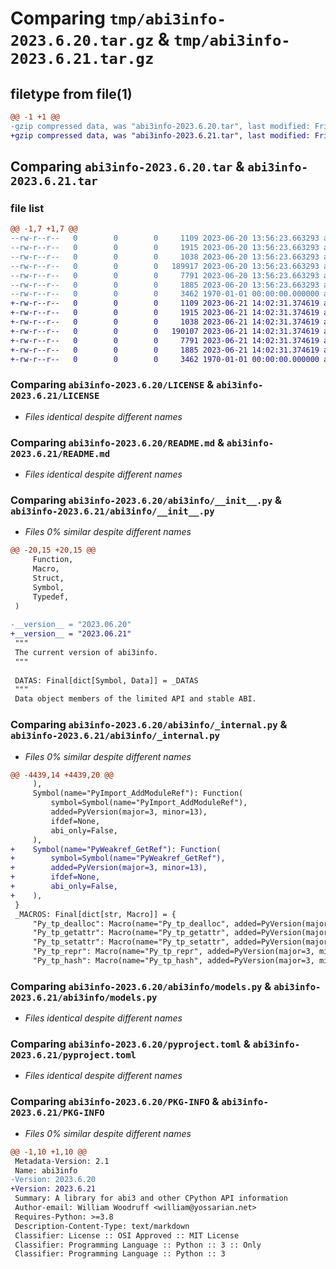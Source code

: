 # Comparing `tmp/abi3info-2023.6.20.tar.gz` & `tmp/abi3info-2023.6.21.tar.gz`

## filetype from file(1)

```diff
@@ -1 +1 @@
-gzip compressed data, was "abi3info-2023.6.20.tar", last modified: Fri Jan  1 00:00:00 2016, max compression
+gzip compressed data, was "abi3info-2023.6.21.tar", last modified: Fri Jan  1 00:00:00 2016, max compression
```

## Comparing `abi3info-2023.6.20.tar` & `abi3info-2023.6.21.tar`

### file list

```diff
@@ -1,7 +1,7 @@
--rw-r--r--   0        0        0     1109 2023-06-20 13:56:23.663293 abi3info-2023.6.20/LICENSE
--rw-r--r--   0        0        0     1915 2023-06-20 13:56:23.663293 abi3info-2023.6.20/README.md
--rw-r--r--   0        0        0     1038 2023-06-20 13:56:23.663293 abi3info-2023.6.20/abi3info/__init__.py
--rw-r--r--   0        0        0   189917 2023-06-20 13:56:23.663293 abi3info-2023.6.20/abi3info/_internal.py
--rw-r--r--   0        0        0     7791 2023-06-20 13:56:23.663293 abi3info-2023.6.20/abi3info/models.py
--rw-r--r--   0        0        0     1885 2023-06-20 13:56:23.663293 abi3info-2023.6.20/pyproject.toml
--rw-r--r--   0        0        0     3462 1970-01-01 00:00:00.000000 abi3info-2023.6.20/PKG-INFO
+-rw-r--r--   0        0        0     1109 2023-06-21 14:02:31.374619 abi3info-2023.6.21/LICENSE
+-rw-r--r--   0        0        0     1915 2023-06-21 14:02:31.374619 abi3info-2023.6.21/README.md
+-rw-r--r--   0        0        0     1038 2023-06-21 14:02:31.374619 abi3info-2023.6.21/abi3info/__init__.py
+-rw-r--r--   0        0        0   190107 2023-06-21 14:02:31.374619 abi3info-2023.6.21/abi3info/_internal.py
+-rw-r--r--   0        0        0     7791 2023-06-21 14:02:31.374619 abi3info-2023.6.21/abi3info/models.py
+-rw-r--r--   0        0        0     1885 2023-06-21 14:02:31.374619 abi3info-2023.6.21/pyproject.toml
+-rw-r--r--   0        0        0     3462 1970-01-01 00:00:00.000000 abi3info-2023.6.21/PKG-INFO
```

### Comparing `abi3info-2023.6.20/LICENSE` & `abi3info-2023.6.21/LICENSE`

 * *Files identical despite different names*

### Comparing `abi3info-2023.6.20/README.md` & `abi3info-2023.6.21/README.md`

 * *Files identical despite different names*

### Comparing `abi3info-2023.6.20/abi3info/__init__.py` & `abi3info-2023.6.21/abi3info/__init__.py`

 * *Files 0% similar despite different names*

```diff
@@ -20,15 +20,15 @@
     Function,
     Macro,
     Struct,
     Symbol,
     Typedef,
 )
 
-__version__ = "2023.06.20"
+__version__ = "2023.06.21"
 """
 The current version of abi3info.
 """
 
 DATAS: Final[dict[Symbol, Data]] = _DATAS
 """
 Data object members of the limited API and stable ABI.
```

### Comparing `abi3info-2023.6.20/abi3info/_internal.py` & `abi3info-2023.6.21/abi3info/_internal.py`

 * *Files 0% similar despite different names*

```diff
@@ -4439,14 +4439,20 @@
     ),
     Symbol(name="PyImport_AddModuleRef"): Function(
         symbol=Symbol(name="PyImport_AddModuleRef"),
         added=PyVersion(major=3, minor=13),
         ifdef=None,
         abi_only=False,
     ),
+    Symbol(name="PyWeakref_GetRef"): Function(
+        symbol=Symbol(name="PyWeakref_GetRef"),
+        added=PyVersion(major=3, minor=13),
+        ifdef=None,
+        abi_only=False,
+    ),
 }
 _MACROS: Final[dict[str, Macro]] = {
     "Py_tp_dealloc": Macro(name="Py_tp_dealloc", added=PyVersion(major=3, minor=2)),
     "Py_tp_getattr": Macro(name="Py_tp_getattr", added=PyVersion(major=3, minor=2)),
     "Py_tp_setattr": Macro(name="Py_tp_setattr", added=PyVersion(major=3, minor=2)),
     "Py_tp_repr": Macro(name="Py_tp_repr", added=PyVersion(major=3, minor=2)),
     "Py_tp_hash": Macro(name="Py_tp_hash", added=PyVersion(major=3, minor=2)),
```

### Comparing `abi3info-2023.6.20/abi3info/models.py` & `abi3info-2023.6.21/abi3info/models.py`

 * *Files identical despite different names*

### Comparing `abi3info-2023.6.20/pyproject.toml` & `abi3info-2023.6.21/pyproject.toml`

 * *Files identical despite different names*

### Comparing `abi3info-2023.6.20/PKG-INFO` & `abi3info-2023.6.21/PKG-INFO`

 * *Files 0% similar despite different names*

```diff
@@ -1,10 +1,10 @@
 Metadata-Version: 2.1
 Name: abi3info
-Version: 2023.6.20
+Version: 2023.6.21
 Summary: A library for abi3 and other CPython API information
 Author-email: William Woodruff <william@yossarian.net>
 Requires-Python: >=3.8
 Description-Content-Type: text/markdown
 Classifier: License :: OSI Approved :: MIT License
 Classifier: Programming Language :: Python :: 3 :: Only
 Classifier: Programming Language :: Python :: 3
```

